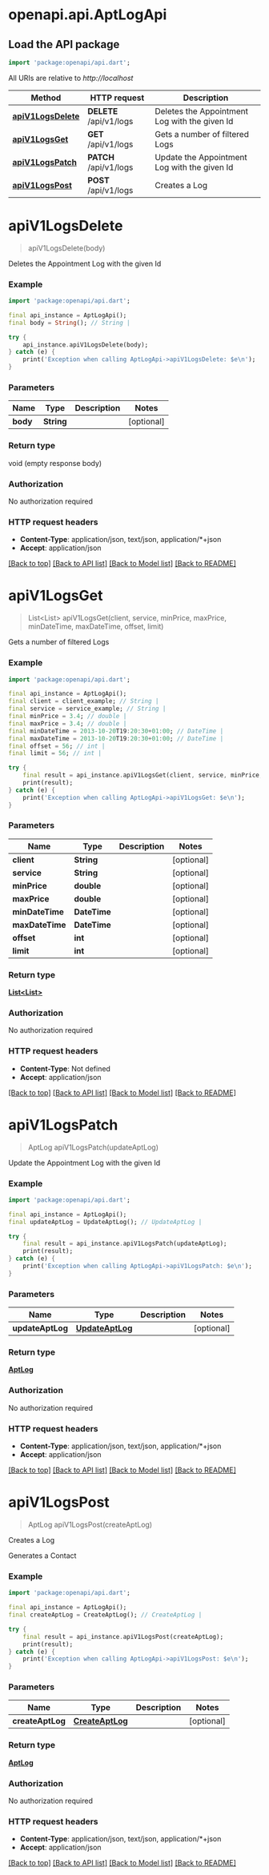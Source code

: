 # openapi.api.AptLogApi

## Load the API package
```dart
import 'package:openapi/api.dart';
```

All URIs are relative to *http://localhost*

Method | HTTP request | Description
------------- | ------------- | -------------
[**apiV1LogsDelete**](AptLogApi.md#apiv1logsdelete) | **DELETE** /api/v1/logs | Deletes the Appointment Log with the given Id
[**apiV1LogsGet**](AptLogApi.md#apiv1logsget) | **GET** /api/v1/logs | Gets a number of filtered Logs
[**apiV1LogsPatch**](AptLogApi.md#apiv1logspatch) | **PATCH** /api/v1/logs | Update the Appointment Log with the given Id
[**apiV1LogsPost**](AptLogApi.md#apiv1logspost) | **POST** /api/v1/logs | Creates a Log


# **apiV1LogsDelete**
> apiV1LogsDelete(body)

Deletes the Appointment Log with the given Id

### Example
```dart
import 'package:openapi/api.dart';

final api_instance = AptLogApi();
final body = String(); // String | 

try {
    api_instance.apiV1LogsDelete(body);
} catch (e) {
    print('Exception when calling AptLogApi->apiV1LogsDelete: $e\n');
}
```

### Parameters

Name | Type | Description  | Notes
------------- | ------------- | ------------- | -------------
 **body** | **String**|  | [optional] 

### Return type

void (empty response body)

### Authorization

No authorization required

### HTTP request headers

 - **Content-Type**: application/json, text/json, application/*+json
 - **Accept**: application/json

[[Back to top]](#) [[Back to API list]](../README.md#documentation-for-api-endpoints) [[Back to Model list]](../README.md#documentation-for-models) [[Back to README]](../README.md)

# **apiV1LogsGet**
> List<List<AptLog>> apiV1LogsGet(client, service, minPrice, maxPrice, minDateTime, maxDateTime, offset, limit)

Gets a number of filtered Logs

### Example
```dart
import 'package:openapi/api.dart';

final api_instance = AptLogApi();
final client = client_example; // String | 
final service = service_example; // String | 
final minPrice = 3.4; // double | 
final maxPrice = 3.4; // double | 
final minDateTime = 2013-10-20T19:20:30+01:00; // DateTime | 
final maxDateTime = 2013-10-20T19:20:30+01:00; // DateTime | 
final offset = 56; // int | 
final limit = 56; // int | 

try {
    final result = api_instance.apiV1LogsGet(client, service, minPrice, maxPrice, minDateTime, maxDateTime, offset, limit);
    print(result);
} catch (e) {
    print('Exception when calling AptLogApi->apiV1LogsGet: $e\n');
}
```

### Parameters

Name | Type | Description  | Notes
------------- | ------------- | ------------- | -------------
 **client** | **String**|  | [optional] 
 **service** | **String**|  | [optional] 
 **minPrice** | **double**|  | [optional] 
 **maxPrice** | **double**|  | [optional] 
 **minDateTime** | **DateTime**|  | [optional] 
 **maxDateTime** | **DateTime**|  | [optional] 
 **offset** | **int**|  | [optional] 
 **limit** | **int**|  | [optional] 

### Return type

[**List<List<AptLog>>**](List.md)

### Authorization

No authorization required

### HTTP request headers

 - **Content-Type**: Not defined
 - **Accept**: application/json

[[Back to top]](#) [[Back to API list]](../README.md#documentation-for-api-endpoints) [[Back to Model list]](../README.md#documentation-for-models) [[Back to README]](../README.md)

# **apiV1LogsPatch**
> AptLog apiV1LogsPatch(updateAptLog)

Update the Appointment Log with the given Id

### Example
```dart
import 'package:openapi/api.dart';

final api_instance = AptLogApi();
final updateAptLog = UpdateAptLog(); // UpdateAptLog | 

try {
    final result = api_instance.apiV1LogsPatch(updateAptLog);
    print(result);
} catch (e) {
    print('Exception when calling AptLogApi->apiV1LogsPatch: $e\n');
}
```

### Parameters

Name | Type | Description  | Notes
------------- | ------------- | ------------- | -------------
 **updateAptLog** | [**UpdateAptLog**](UpdateAptLog.md)|  | [optional] 

### Return type

[**AptLog**](AptLog.md)

### Authorization

No authorization required

### HTTP request headers

 - **Content-Type**: application/json, text/json, application/*+json
 - **Accept**: application/json

[[Back to top]](#) [[Back to API list]](../README.md#documentation-for-api-endpoints) [[Back to Model list]](../README.md#documentation-for-models) [[Back to README]](../README.md)

# **apiV1LogsPost**
> AptLog apiV1LogsPost(createAptLog)

Creates a Log

Generates a Contact

### Example
```dart
import 'package:openapi/api.dart';

final api_instance = AptLogApi();
final createAptLog = CreateAptLog(); // CreateAptLog | 

try {
    final result = api_instance.apiV1LogsPost(createAptLog);
    print(result);
} catch (e) {
    print('Exception when calling AptLogApi->apiV1LogsPost: $e\n');
}
```

### Parameters

Name | Type | Description  | Notes
------------- | ------------- | ------------- | -------------
 **createAptLog** | [**CreateAptLog**](CreateAptLog.md)|  | [optional] 

### Return type

[**AptLog**](AptLog.md)

### Authorization

No authorization required

### HTTP request headers

 - **Content-Type**: application/json, text/json, application/*+json
 - **Accept**: application/json

[[Back to top]](#) [[Back to API list]](../README.md#documentation-for-api-endpoints) [[Back to Model list]](../README.md#documentation-for-models) [[Back to README]](../README.md)

